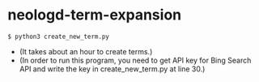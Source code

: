 # neologd-term-expansion

`$ python3 create_new_term.py`

- (It takes about an hour to create terms.)
- (In order to run this program, you need to get API key for Bing Search API and write the key in create_new_term.py at line 30.)
  

